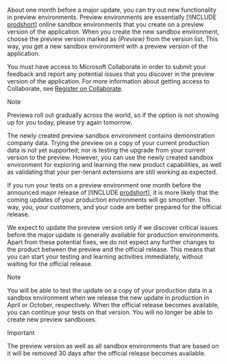 About one month before a major update, you can try out new functionality in preview environments. Preview environments are essentially [!INCLUDE [prodshort](prodshort.md)] online sandbox environments that you create on a preview version of the application. When you create the new sandbox environment, choose the preview version marked as *(Preview)* from the version list. This way, you get a new sandbox environment with a preview version of the application.  

You must have access to Microsoft Collaborate in order to submit your feedback and report any potential issues that you discover in the preview version of the application. For more information about getting access to Collaborate, see [Register on Collaborate](../readiness/readiness-add-on-apps-getting-you-started.md#register-on-collaborate).

> [!NOTE]
> Previews roll out gradually across the world, so if the option is not showing up for you today, please try again tomorrow.

The newly created preview sandbox environment contains demonstration company data. Trying the preview on a copy of your current production data is not yet supported; nor is testing the upgrade from your current version to the preview. However, you can use the newly created sandbox environment for exploring and learning the new product capabilities, as well as validating that your per-tenant extensions are still working as expected.

If you run your tests on a preview environment one month before the announced major release of [!INCLUDE [prodshort](prodshort.md)], it is more likely that the coming updates of your production environments will go smoother. This way, you, your customers, and your code are better prepared for the official release.

We expect to update the preview version only if we discover critical issues before the major update is generally available for production environments. Apart from these potential fixes, we do not expect any further changes to the product between the preview and the official release. This means that you can start your testing and learning activities immediately, without waiting for the official release.

> [!NOTE]
> You will be able to test the update on a copy of your production data in a sandbox environment when we release the new update in production in April or October, respectively. When the official release becomes available, you can continue your tests on that version. You will no longer be able to create new preview sandboxes.  

> [!IMPORTANT]
> The preview version as well as all sandbox environments that are based on it will be removed 30 days after the official release becomes available. 
